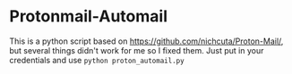 # Protonmail-Automail
This is a python script based on https://github.com/nichcuta/Proton-Mail/, but several things didn't work for me so I fixed them.
Just put in your credentials and use `python proton_automail.py`
